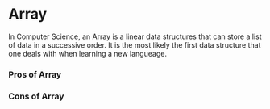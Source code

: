 # Array

In Computer Science, an Array is a linear data structures that can store a list of data in a successive order. It is the most likely the first data structure that one deals with when learning a new langueage. </br>

### Pros of Array </br> 

### Cons of Array




